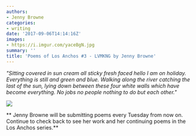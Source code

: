 ```yaml
---
authors:
- Jenny Browne
categories:
- writing
date: '2017-09-06T14:14:16Z'
images:
- https://i.imgur.com/yaceBgN.jpg
summary: ''
title: 'Poems of Los Anchos #3 - LVMKNG by Jenny Browne'
---
```

_"Sitting covered in sun cream all sticky fresh faced hello I am on holiday. Everything is still and green and blue. Walking along the river catching the last of the sun, lying down between these four white walls which have become everything. No jobs no people nothing to do but each other."_


![](https://i.imgur.com/kicwyLa.jpg "")


**
Jenny Browne will be submitting poems every Tuesday from now on. Continue to check back to see her work and her continuing poems in the Los Anchos series.**